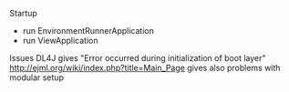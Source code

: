 
Startup
* run EnvironmentRunnerApplication
* run ViewApplication



Issues
DL4J gives "Error occurred during initialization of boot layer"
http://ejml.org/wiki/index.php?title=Main_Page
gives also problems with modular setup






